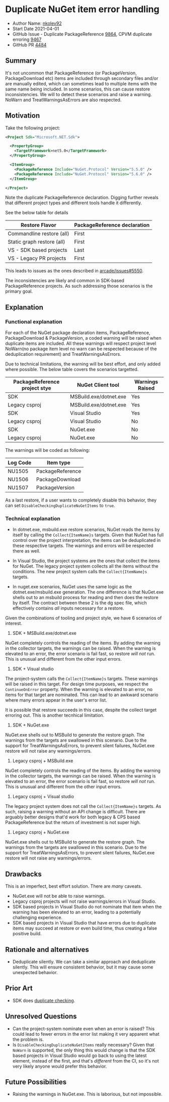# Duplicate NuGet item error handling

- Author Name: [nkolev92](https://github.com/nkolev92)
- Start Date 2021-04-01
- GitHub Issue - Duplicate PackageReference [9864](https://github.com/NuGet/Home/issues/9864), CPVM duplicate erroring [9467](https://github.com/NuGet/Home/issues/9467)
- GitHub PR [4484](https://github.com/NuGet/NuGet.Client/pull/4484)

## Summary

It's not uncommon that PackageReference (or PackageVersion, PackageDownload etc) items are included through secondary files and/or are manually edited, which can sometimes lead to multiple items with the same name being included.
In some scenarios, this can cause restore inconsistencies. We will to detect these scenarios and raise a warning. NoWarn and TreatWarningsAsErrors are also respected.

## Motivation

Take the following project:

```xml
<Project Sdk="Microsoft.NET.Sdk">

  <PropertyGroup>
    <TargetFramework>net5.0</TargetFramework>
  </PropertyGroup>

  <ItemGroup>
    <PackageReference Include="NuGet.Protocol" Version="5.5.0" />
    <PackageReference Include="NuGet.Protocol" Version="5.6.0" />
  </ItemGroup>

</Project>
```

Note the duplicate PackageReference declaration. Digging further reveals that different project types and different tools handle it differently.

See the below table for details

| Restore Flavor | PackageReference declaration |
| - | - |
| Commandline restore (all) | First |
| Static graph restore (all) | First |
| VS - SDK based projects | Last |
| VS - Legacy PR projects | First |

This leads to issues as the ones described in [arcade/issues#5550](https://github.com/dotnet/arcade/issues/5550).

The inconsistencies are likely and common in SDK-based PackageReference projects. As such addressing those scenarios is the primary goal.

## Explanation

### Functional explanation

For each of the NuGet package declaration items, PackageReference, PackageDownload & PackageVersion, a coded warning will be raised when duplicate items are included.
All these warnings will respect project level NoWarn(no package item level no warn can be respected because of the deduplication requirement) and TreatWarningsAsErrors.

Due to technical limitations, the warning will be best effort, and only added where possible.
The below table covers the scenarios targetted.

| PackageReference project stye | NuGet Client tool | Warnings Raised |
| - | - | - |
| SDK | MSBuild.exe/dotnet.exe | Yes |
| Legacy csproj | MSBuild.exe/dotnet.exe | Yes |
| SDK | Visual Studio | Yes |
| Legacy csproj | Visual Studio | No |
| SDK | NuGet.exe | No |
| Legacy csproj | NuGet.exe | No |

The warnings will be coded as following:

| Log Code | Item type |
|----------|-----------|
| NU1505 | PackageReference |
| NU1506 | PackageDownload |
| NU1507 | PackageVersion |

As a last restore, if a user wants to completely disable this behavior, they can set `DisableCheckingDuplicateNuGetItems` to `true`.

### Technical explanation

- In dotnet.exe, msbuild.exe restore scenarios, NuGet reads the items by itself by calling the `Collect{ItemName}s` targets. Given that NuGet has full control over the project interpretation, the items can be deduplicated in these respective targets. The warnings and errors will be respected there as well.

- In Visual Studio, the project systems are the ones that collect the items for NuGet. The legacy project system collects all the items without the conditions. The new project system calls the `Collect{ItemName}s` targets.

- In nuget.exe scenarios, NuGet uses the same logic as the dotnet.exe/msbuild.exe generation. The one difference is that NuGet.exe shells out to an msbuild process for reading and then does the restore by itself.
The contract between these 2 is the dg spec file, which effectively contains *all* inputs necessary for a restore.

Given the combinations of tooling and project style, we have 6 scenarios of interest.

1. SDK + MSBuild.exe/dotnet.exe

NuGet completely controls the reading of the items. By adding the warning in the collector targets, the warnings can be raised.
When the warning is elevated to an error, the error scenario is fail fast, so restore *will not* run. This is unusual and different from the other input errors.

1. SDK + Visual studio

The project-system calls the `Collect{ItemName}s` targets. These warnings will be raised in this target.
For design time purposes, we respect the `ContinueOnError` property.
When the warning is elevated to an error, no items for that target are nominated.
This can lead to an awkward scenario where many errors appear in the user's error list.

It is possible that restore succeeds in this case, despite the collect target erroring out. This is another tecnhical limitation.

1. SDK + NuGet.exe

NuGet.exe shells out to MSBuild to generate the restore graph. The warnings from the targets are swallowed in this scenario. Due to the support for TreatWarningsAsErrors, to prevent silent failures, NuGet.exe restore will not raise any warnings/errors.

1. Legacy csproj + MSBuild.exe

NuGet completely controls the reading of the items. By adding the warning in the collector targets, the warnings can be raised.
When the warning is elevated to an error, the error scenario is fail fast, so restore *will not* run. This is unusual and different from the other input errors.

1. Legacy csproj + Visual studio

The legacy project system does not call the `Collect{ItemName}s` targets. As such, raising a warning without an API change is difficult. There are arguably better designs that'd work for both legacy & CPS based PackageReference but the return of investment is not super high.

1. Legacy csproj + NuGet.exe

NuGet.exe shells out to MSBuild to generate the restore graph. The warnings from the targets are swallowed in this scenario. Due to the support for TreatWarningsAsErrors, to prevent silent failures, NuGet.exe restore will not raise any warnings/errors.

## Drawbacks

This is an imperfect, best effort solution. There are *many* caveats.

- NuGet.exe will not be able to raise warnings.
- Legacy csproj projects will not raise warnings/errors in Visual Studio.
- SDK based projects in Visual Studio do not nominate that item when the warning has been elevated to an error, leading to a potentially challenging experience.
- SDK based projects in Visual Studio that have errors due to duplicate items may succeed at restore or even build time, thus creating a false positive build.

## Rationale and alternatives

- Deduplicate silently. We can take a similar approach and deduplicate silently. This will ensure consistent behavior, but it may cause some unexpected behavior.

## Prior Art

- SDK does [duplicate checking](https://github.com/dotnet/sdk/blob/main/src/Tasks/Microsoft.NET.Build.Tasks/CheckForDuplicateItems.cs).

## Unresolved Questions

- Can the project-system nominate even when an error is raised? This could lead to fewer errors in the error list making it very apparent what the problem is.
- Is `DisableCheckingDuplicateNuGetItems` really necessary? Given that `NoWarn` is supported, the only thing this would change is that the SDK based projects in Visual Studio would go back to using the latest element, instead of the first, and that's *different* from the CI, so it's not very likely anyone would prefer this behavior.

## Future Possibilities

- Raising the warnings in NuGet.exe. This is laborious, but not impossible.
